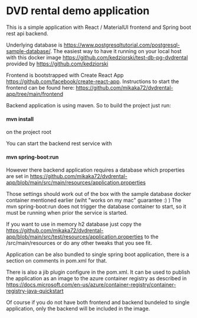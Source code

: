 # DVD rental demo application 

This is a simple application with React / MaterialUI frontend and Spring boot rest api backend.

Underlying database is https://www.postgresqltutorial.com/postgresql-sample-database/. 
The easiest way to have it running on your local host with this docker 
image https://github.com/kedziorski/test-db-pg-dvdrental provided by https://github.com/kedziorski

Frontend is bootstrapped with Create React App https://github.com/facebook/create-react-app. 
Instructions to start the frontend can be found here: https://github.com/mikaka72/dvdrental-app/tree/main/frontend

Backend application is using maven. So to build the project just run:

#### mvn install 

on the project root

You can start the backend rest service with 

#### mvn spring-boot:run

However there backend application requires a database which properties are set in https://github.com/mikaka72/dvdrental-app/blob/main/src/main/resources/application.properties

Those settings should work out of the box with the sample database docker container mentioned earlier (wiht "works on my mac" guarantee :) ) 
The mvn spring-boot:run does not trigger the database container to start, so it must be running when prior the service is started.

If you want to use in memory h2 database just copy the https://github.com/mikaka72/dvdrental-app/blob/main/src/test/resources/application.properties to the /src/main/resources or do any other tweaks that you see fit.

Application can be also bundled to single spring boot application, there is a section on comments in pom.xml for that.

There is also a jib plugin configure in the pom.xml. It can be used to publish the application as an image to the azure container registry as described in https://docs.microsoft.com/en-us/azure/container-registry/container-registry-java-quickstart

Of course if you do not have both frontend and backend bundeled to single application, only the backend will be included in the image. 
